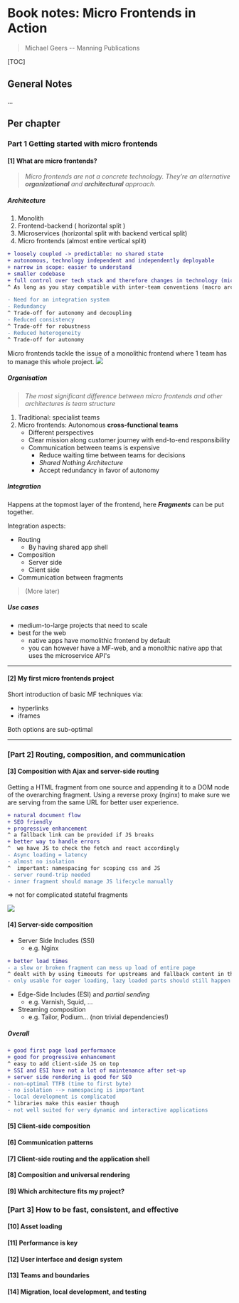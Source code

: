 # Book notes: Micro Frontends in Action
> Michael Geers -- Manning Publications

[TOC]

## General Notes
...

## Per chapter

### Part 1 Getting started with micro frontends 
#### [1] What are micro frontends? 

> *Micro frontends are not a concrete technology. They’re an alternative **organizational** and **architectural** approach.*

##### Architecture
1. Monolith
2. Frontend-backend ( horizontal split ) 
3. Microservices (horizontal split with backend vertical split)
4. Micro frontends (almost entire vertical split)
```diff
+ loosely coupled -> predictable: no shared state
+ autonomous, technology independent and independently deployable
+ narrow in scope: easier to understand
+ smaller codebase
+ full control over tech stack and therefore changes in technology (micro arch.) 
^ As long as you stay compatible with inter-team conventions (macro arch.)

- Need for an integration system 
- Redundancy
^ Trade-off for autonomy and decoupling
- Reduced consistency
^ Trade-off for robustness
- Reduced heterogeneity
^ Trade-off for autonomy
```

Micro frontends tackle the issue of a monolithic frontend where 1 team has to manage this whole project.
![](https://i.imgur.com/2g1WVTQ.png)


##### Organisation
> *The most significant difference between micro frontends and other architectures is team structure*
1. Traditional: specialist teams
2. Micro frontends: Autonomous **cross-functional teams**
    - Different perspectives
    - Clear mission along customer journey with end-to-end responsibility
    - Communication between teams is expensive
        - Reduce waiting time between teams for decisions
        - *Shared Nothing Architecture*
        - Accept redundancy in favor of autonomy


##### Integration 
Happens at the topmost layer of the frontend, here ***Fragments*** can be put together.

Integration aspects:
- Routing
    - By having shared app shell
- Composition 
    - Server side
    - Client side
- Communication between fragments


> (More later)


##### Use cases
- medium-to-large projects that need to scale
- best for the web
    - native apps have momolithic frontend by default
    - you can however have a MF-web, and a monolthic native app that uses the microservice API's 

---


#### [2] My first micro frontends project 
Short introduction of basic MF techniques via:
- hyperlinks
- iframes

Both options are sub-optimal

---
### [Part 2] Routing, composition, and communication 
#### [3] Composition with Ajax and server-side routing 
Getting a HTML fragment from one source and appending it to a DOM node of the overarching fragment. Using a reverse proxy (nginx) to make sure we are serving from the same URL for better user experience.

```diff
+ natural document flow
+ SEO friendly
+ progressive enhancement
^ a fallback link can be provided if JS breaks
+ better way to handle errors
^  we have JS to check the fetch and react accordingly
- Async loading = latency
- almost no isolation
^  important: namespacing for scoping css and JS
- server round-trip needed
- inner fragment should manage JS lifecycle manually
``` 
=> not for complicated stateful fragments

![](https://i.imgur.com/yW5hlHa.png)


#### [4] Server-side composition 

- Server Side Includes (SSI)
    - e.g. Nginx
```diff
+ better load times
- a slow or broken fragment can mess up load of entire page
^ dealt with by using timeouts for upstreams and fallback content in the proxy
- only usable for eager loading, lazy loaded parts should still happen with Ajax
```
-  Edge-Side Includes (ESI) and *partial sending*
    - e.g. Varnish, Squid, ...
- Streaming composition
    - e.g. Tailor, Podium... (non trivial dependencies!)


##### Overall
```diff
+ good first page load performance
+ good for progressive enhancement
^ easy to add client-side JS on top
+ SSI and ESI have not a lot of maintenance after set-up
+ server side rendering is good for SEO
- non-optimal TTFB (time to first byte)
- no isolation --> namespacing is important
- local development is complicated
^ libraries make this easier though
- not well suited for very dynamic and interactive applications
```


#### [5] Client-side composition 

#### [6] Communication patterns 
#### [7] Client-side routing and the application shell 
#### [8] Composition and universal rendering 
#### [9] Which architecture fits my project? 

### [Part 3] How to be fast, consistent, and effective 
#### [10] Asset loading 
#### [11] Performance is key 
#### [12] User interface and design system 
#### [13] Teams and boundaries 
#### [14] Migration, local development, and testing 